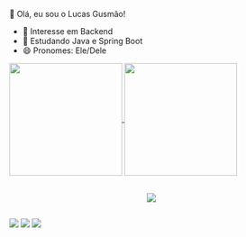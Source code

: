 👋 Olá, eu sou o Lucas Gusmão!

- 👀 Interesse em Backend
- 🌱 Estudando Java e Spring Boot
- 😄 Pronomes: Ele/Dele  

<a href="https://github.com/lucasgusmaobaptista/github-readme-stats">
  <img height=200 align="center" src="https://github-readme-stats.vercel.app/api?username=lucasgusmaobaptista&show_icons=true&theme=transparent" />
</a>
<a href="https://github.com/lucasgusmaobaptista/convoychat">
  <img height=200 align="center" src="https://github-readme-stats.vercel.app/api/top-langs?username=lucasgusmaobaptista&layout=compact&langs_count=8&card_width=300&show_icons=true&theme=transparent" />
</a>

<div style="display: inline_block"><br>
  <p align="center">
  <a href="https://skillicons.dev">
    <img src="https://skillicons.dev/icons?i=java,javascript,spring,node,expressmysql,mongodb,git" />
  </a>
</p>
</div>

  ##

<div>
  <a href="https://instagram.com/lucas.gusx" target="_blank"><img src="https://img.shields.io/badge/-Instagram-%23E4405F?style=for-the-badge&logo=instagram&logoColor=white" target="_blank"></a> 
  <a href = "mailto:lucasgusmaobaptista@gmail.com"><img src="https://img.shields.io/badge/-Gmail-%23333?style=for-the-badge&logo=gmail&logoColor=white" target="_blank"></a>
  <a href="https://www.linkedin.com/in/devlucasgusmao/" target="_blank"><img src="https://img.shields.io/badge/-LinkedIn-%230077B5?style=for-the-badge&logo=linkedin&logoColor=white" target="_blank"></a>
</div>
